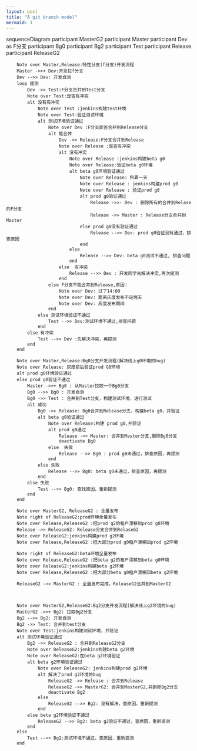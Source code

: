 ```yaml
---
layout: post
title: "A git branch model"
mermaid: 1
---
```



<div class="mermaid">
	sequenceDiagram
		participant MasterG2
		participant Master
		participant Dev as F分支
		participant Bg0
		participant Bg2
		participant Test
		participant Release
		participant ReleaseG2

		Note over Master,Release:特性分支(f分支)开发流程 
		Master ->>+ Dev:开发拉f分支
		Dev -->> Dev: 开发自测
		loop 提测
			Dev ->> Test:F分支合并到Test分支
			Note over Test:是否有冲突
			alt 没有有冲突
				Note over Test :jenkins构建test环境
				Note over Test:验证测试环境
				alt 测试环境验证通过
					Note over Dev :F分支能否合并到Release分支
					alt 能合并
						Dev ->> Release:F分支合并到Release
						Note over Release :是否有冲突
						alt 没有冲突
							Note over Release :jenkins构建beta g0
							Note over Release:验证beta g0环境
							alt beta g0环境验证通过
								Note over Release: 积累一天
								Note over Release : jenkins构建prod g0
								Note over Release : 验证prod g0
								alt prod g0验证通过
									Release ->>- Dev : 删除所有的合并到Relase的F分支
									Release ->> Master : Release分支合并到Master
								else prod g0没有验证通过
									Release -->> Dev: prod g0验证没有通过，排查原因
								end
							else
								Release -->> Dev: beta g0测试不通过, 排查问题
							end
						else  有冲突
							Release -->> Dev : 开发同学先解决冲突,再次提测
						end
					else F分支不能合并到Release,原因：
						Note over Dev: 过了14:00
						Note over Dev: 距离灰度发布不足两天
						Note over Dev: 灰度发布期间
					end
				else 测试环境验证不通过
					Test -->> Dev:测试环境不通过,排查问题
				end
			else 有冲突
				Test -->> Dev :先解决冲突，再提测
			end
		end

		Note over Master,Release:Bg0分支开发流程(解决线上g0环境的bug)
		Note over Release: 灰度前后验证prod G0环境
		alt prod g0环境验证通过
		else prod g0验证不通过
			Master ->>+ Bg0 : 从Master拉取一个Bg0分支
			Bg0 -->> Bg0 : 开发自测
			Bg0 ->> Test : 合并到Test分支，构建测试环境，进行测试
			alt 成功
				Bg0 ->> Release: Bg0合并到Release分支，构建beta g0，并验证
				alt beta g0验证通过
					Note over Release:构建 prod g0,并验证
					alt prod g0通过
						Release ->> Master: 合并到Master分支,删除Bg0分支
						deactivate Bg0
					else  失败
						Release -->> Bg0 : prod g0未通过，排查原因，再提测
					end
				else 失败
					Release -->> Bg0: beta g0未通过，排查原因，再提测	
				end
			else 失败
				Test -->> Bg0: 查找原因，重新提测
			end
		end

		Note over MasterG2, ReleaseG2 : 全量发布
		Note right of ReleaseG2:prod环境全量发布
		Note over Release,ReleaseG2 :把prod g2的租户漂移到prod g0环境
		Release ->> ReleaseG2: Release分支合并到RelaseG2
		Note over ReleaseG2:jenkins构建prod g2环境
		Note over Release,ReleaseG2 :把大部分prod g0租户漂移回prod g2环境

		Note right of ReleaseG2:beta环境全量发布
		Note over Release,ReleaseG2 :把beta g2的租户漂移到beta g0环境
		Note over ReleaseG2:jenkins构建beta g2环境
		Note over Release,ReleaseG2 :把大部分beta g0租户漂移回beta g2环境

		ReleaseG2 ->> MasterG2 : 全量发布完成，ReleaseG2合并到MasterG2



		Note over MasterG2,ReleaseG2:Bg2分支开发流程(解决线上g2环境的bug)
		MasterG2 ->>+ Bg2: 拉取Bg2分支	
		Bg2 -->> Bg2: 开发自测
		Bg2 ->> Test: 合并到test分支
		Note over Test:jenkins构建测试环境，并验证
		alt 测试环境验证通过
			Bg2 ->> ReleaseG2 : 合并到ReleaseG2分支
			Note over ReleaseG2:jenkins构建beta g2环境
			Note over ReleaseG2:在beta g2环境验证
			alt beta g2环境验证通过
				Note over ReleaseG2: jenkins构建prod g2环境
				alt 解决了prod g2环境的bug
					ReleaseG2 ->> Release : 合并到Release
					ReleaseG2 ->> MasterG2: 合并到MasterG2,并删除Bg2分支
					deactivate Bg2
				else
					ReleaseG2 -->> Bg2: 没有解决，查原因，重新提测
				end 
			else beta g2环境验证不通过
				ReleaseG2 -->> Bg2: beta g2验证不通过，查原因，重新提测
			end
		else
			Test -->> Bg2:测试环境不通过，查原因，重新提测
		end
</div>





